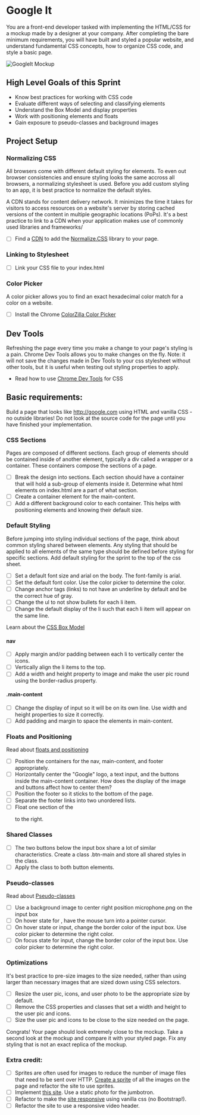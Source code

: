 # Google It

You are a front-end developer tasked with implementing the HTML/CSS for a mockup made by a designer at your company. After completing the bare minimum requirements, you will have built and styled a popular website, and understand fundamental CSS concepts, how to organize CSS code, and style a basic page.

![GoogleIt Mockup](https://github.com/melindabernrdo/css-layout/blob/master/mockup.png)

## High Level Goals of this Sprint
- Know best practices for working with CSS code
- Evaluate different ways of selecting and classifying elements
- Understand the Box Model and display properties
- Work with positioning elements and floats
- Gain exposure to pseudo-classes and background images

## Project Setup

### Normalizing CSS
All browsers come with different default styling for elements. To even out browser consistencies and ensure styling looks the same accross all browsers, a normalizing stylesheet is used. Before you add custom styling to an app, it is best practice to normalize the default styles.

A CDN stands for content delivery network. It minimizes the time it takes for visitors to access resources on a website's server by storing cached versions of the content in multiple geographic locations (PoPs). It's a best practice to link to a CDN when your application makes use of commonly used libraries and frameworks/

- [ ] Find a [CDN](https://cdnjs.com/) to add the [Normalize.CSS](https://necolas.github.io/normalize.css/) library to your page.

### Linking to Stylesheet
- [ ] Link your CSS file to your index.html

### Color Picker
A color picker allows you to find an exact hexadecimal color match for a color on a website.
- [ ] Install the Chrome [ColorZilla Color Picker](http://www.colorzilla.com/)

## Dev Tools
Refreshing the page every time you make a change to your page's styling is a pain. Chrome Dev Tools allows you to make changes on the fly. Note: it will not save the changes made in Dev Tools to your css stylesheet without other tools, but it is useful when testing out styling properties to apply.
- Read how to use [Chrome Dev Tools](https://developers.google.com/web/tools/chrome-devtools/iterate/inspect-styles/?hl=en) for CSS

## Basic requirements:
Build a page that looks like http://google.com using HTML and vanilla CSS - no outside libraries! Do not look at the source code for the page until you have finished your implementation.

### CSS Sections

Pages are composed of different sections. Each group of elements should be contained inside of another element, typically a div called a wrapper or a container. These containers compose the sections of a page.  

- [ ] Break the design into sections. Each section should have a container that will hold a sub-group of elements inside it. Determine what html elements on index.html are a part of what section.  
- [ ] Create a container element for the main-content.
- [ ] Add a different background color to each container. This helps with positioning elements and knowing their default size.

### Default Styling
Before jumping into styling individual sections of the page, think about common styling shared between elements. Any styling that should be applied to all elements of the same type should be defined before styling for specific sections. Add default styling for the sprint to the top of the css sheet.
- [ ] Set a default font size and arial on the body. The font-family is arial.
- [ ] Set the default font color. Use the color picker to determine the color.
- [ ] Change anchor tags (links) to not have an underline by default and be the correct hue of gray.
- [ ] Change the ul to not show bullets for each li item.
- [ ] Change the default display of the li such that each li item will appear on the same line.

Learn about the [CSS Box Model](https://developer.mozilla.org/en-US/docs/Web/CSS/CSS_Box_Model/Introduction_to_the_CSS_box_model)
#### nav
- [ ] Apply margin and/or padding between each li to vertically center the icons.
- [ ] Vertically align the li items to the top.
- [ ] Add a width and height property to image and make the user pic round using the border-radius property.

#### .main-content
- [ ] Change the display of input so it will be on its own line. Use width and height properties to size it correctly.
- [ ] Add padding and margin to space the elements in main-content.

### Floats and Positioning
Read about [floats and positioning](http://learn.shayhowe.com/html-css/positioning-content/)
- [ ] Position the containers for the nav, main-content, and footer appropriately.
- [ ] Horizontally center the "Google" logo, a text input, and the buttons inside the main-content container. How does the display of the image and buttons affect how to center them?
- [ ] Position the footer so it sticks to the bottom of the page.
- [ ] Separate the footer links into two unordered lists.
- [ ] Float one section of the <ul></ul> to the right.

### Shared Classes
- [ ] The two buttons below the input box share a lot of similar characteristics. Create a class .btn-main and store all shared styles in the class.
- [ ] Apply the class to both button elements.

### Pseudo-classes
Read about [Pseudo-classes](http://www.w3schools.com/Css/css_pseudo_classes.asp)
- [ ] Use a background image to center right position microphone.png on the input box
- [ ] On hover state for <a></a>, have the mouse turn into a pointer cursor.
- [ ] On hover state or input, change the border color of the input box. Use color picker to determine the right color.
- [ ] On focus state for input, change the border color of the input box. Use color picker to determine the right color.

### Optimizations
It's best practice to pre-size images to the size needed, rather than using larger than necessary images that are sized down using CSS selectors.
- [ ]  Resize the user pic, icons, and user photo to be the appropriate size by default.
- [ ]  Remove the CSS properties and classes that set a width and height to the user pic and icons.
- [ ]  Size the user pic and icons to be close to the size needed on the page.

Congrats! Your page should look extremely close to the mockup. Take a second look at the mockup and compare it with your styled page. Fix any styling that is not an exact replica of the mockup.

### Extra credit:
- [ ] Sprites are often used for images to reduce the number of image files that need to be sent over HTTP. [Create a sprite](http://www.spritebox.net/) of all the images on the page and refactor the site to use sprites.
- [ ] Implement [this site](https://www.palantir.com/). Use a static photo for the jumbotron.
- [ ] Refactor to make the [site responsive](http://learn.shayhowe.com/advanced-html-css/responsive-web-design/) using vanilla css (no Bootstrap!).
- [ ] Refactor the site to use a responsive video header.
